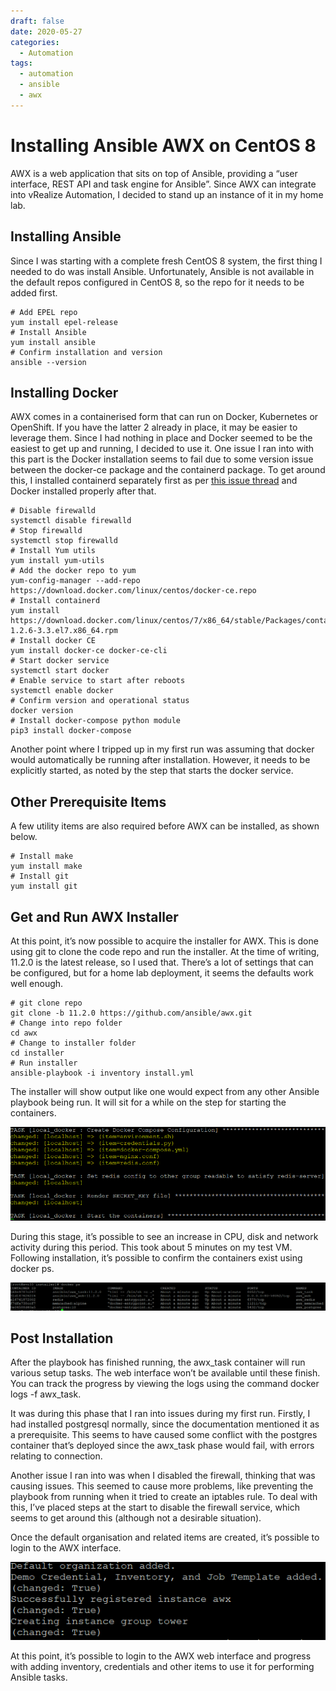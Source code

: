 ```yaml
---
draft: false
date: 2020-05-27
categories:
  - Automation
tags:
  - automation
  - ansible
  - awx
---
```

# Installing Ansible AWX on CentOS 8
AWX is a web application that sits on top of Ansible, providing a “user interface, REST API and task engine for Ansible”. Since AWX can integrate into vRealize Automation, I decided to stand up an instance of it in my home lab.

## Installing Ansible
Since I was starting with a complete fresh CentOS 8 system, the first thing I needed to do was install Ansible. Unfortunately, Ansible is not available in the default repos configured in CentOS 8, so the repo for it needs to be added first.

```
# Add EPEL repo
yum install epel-release
# Install Ansible
yum install ansible
# Confirm installation and version
ansible --version
```

<!-- more -->
## Installing Docker
AWX comes in a containerised form that can run on Docker, Kubernetes or OpenShift. If you have the latter 2 already in place, it may be easier to leverage them. Since I had nothing in place and Docker seemed to be the easiest to get up and running, I decided to use it. One issue I ran into with this part is the Docker installation seems to fail due to some version issue between the docker-ce package and the containerd package. To get around this, I installed containerd separately first as per [this issue thread](https://github.com/docker/for-linux/issues/1004) and Docker installed properly after that.
```
# Disable firewalld
systemctl disable firewalld
# Stop firewalld
systemctl stop firewalld
# Install Yum utils
yum install yum-utils
# Add the docker repo to yum
yum-config-manager --add-repo https://download.docker.com/linux/centos/docker-ce.repo
# Install containerd
yum install https://download.docker.com/linux/centos/7/x86_64/stable/Packages/containerd.io-1.2.6-3.3.el7.x86_64.rpm
# Install docker CE
yum install docker-ce docker-ce-cli
# Start docker service
systemctl start docker
# Enable service to start after reboots
systemctl enable docker
# Confirm version and operational status
docker version
# Install docker-compose python module
pip3 install docker-compose
```
Another point where I tripped up in my first run was assuming that docker would automatically be running after installation. However, it needs to be explicitly started, as noted by the step that starts the docker service.

## Other Prerequisite Items
A few utility items are also required before AWX can be installed, as shown below.
```
# Install make
yum install make
# Install git
yum install git
```

## Get and Run AWX Installer
At this point, it’s now possible to acquire the installer for AWX. This is done using git to clone the code repo and run the installer. At the time of writing, 11.2.0 is the latest release, so I used that. There’s a lot of settings that can be configured, but for a home lab deployment, it seems the defaults work well enough.
```
# git clone repo
git clone -b 11.2.0 https://github.com/ansible/awx.git
# Change into repo folder
cd awx
# Change to installer folder
cd installer
# Run installer
ansible-playbook -i inventory install.yml
```
The installer will show output like one would expect from any other Ansible playbook being run. It will sit for a while on the step for starting the containers.

![Image](../media/2020-05-27-001.png)


During this stage, it’s possible to see an increase in CPU, disk and network activity during this period. This took about 5 minutes on my test VM. Following installation, it’s possible to confirm the containers exist using docker ps.

![Image](../media/2020-05-27-002.png)

## Post Installation
After the playbook has finished running, the awx_task container will run various setup tasks. The web interface won’t be available until these finish. You can track the progress by viewing the logs using the command docker logs -f awx_task.

It was during this phase that I ran into issues during my first run. Firstly, I had installed postgresql normally, since the documentation mentioned it as a prerequisite. This seems to have caused some conflict with the postgres container that’s deployed since the awx_task phase would fail, with errors relating to connection.

Another issue I ran into was when I disabled the firewall, thinking that was causing issues. This seemed to cause more problems, like preventing the playbook from running when it tried to create an iptables rule. To deal with this, I’ve placed steps at the start to disable the firewall service, which seems to get around this (although not a desirable situation).

Once the default organisation and related items are created, it’s possible to login to the AWX interface.

![Image](../media/2020-05-27-003.png)

At this point, it’s possible to login to the AWX web interface and progress with adding inventory, credentials and other items to use it for performing Ansible tasks.
